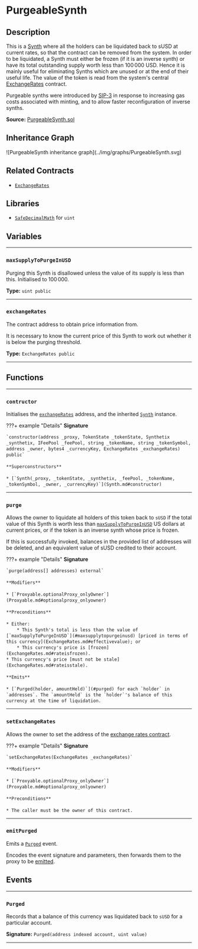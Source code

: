# PurgeableSynth

## Description

This is a [Synth](Synth.md) where all the holders can be liquidated back to sUSD at current rates, so that the contract can be removed from the system. In order to be liquidated, a Synth must either be frozen (if it is an inverse synth) or have its total outstanding supply worth less than $100\,000$ USD. Hence it is mainly useful for eliminating Synths which are unused or at the end of their useful life. The value of the token is read from the system's central [ExchangeRates](ExchangeRates.md) contract.

Purgeable synths were introduced by [SIP-3](https://github.com/Synthetixio/SIPs/blob/master/SIPS/sip-3.md) in response to increasing gas costs associated with minting, and to allow faster reconfiguration of inverse synths.

**Source:** [PurgeableSynth.sol](https://github.com/Synthetixio/synthetix/blob/master/contracts/PurgeableSynth.sol)

<section-sep />

## Inheritance Graph

<inheritance-graph>
    ![PurgeableSynth inheritance graph](../img/graphs/PurgeableSynth.svg)
</inheritance-graph>

<section-sep />

## Related Contracts

* [`ExchangeRates`](ExchangeRates.md)

<section-sep />

## Libraries

* [`SafeDecimalMath`](SafeDecimalMath.md) for `uint`

<section-sep />

## Variables

---

### `maxSupplyToPurgeInUSD`

Purging this Synth is disallowed unless the value of its supply is less than this. Initialised to $100\,000$.

**Type:** `uint public`

---

### `exchangeRates`

The contract address to obtain price information from.

It is necessary to know the current price of this Synth to work out whether it is below the purging threshold.

**Type:** `ExchangeRates public`

---

<section-sep />

## Functions

---

### `contructor`

Initialises the [`exchangeRates`](#exchangerates) address, and the inherited [`Synth`](Synth.md) instance.

???+ example "Details"
    **Signature**

    `constructor(address _proxy, TokenState _tokenState, Synthetix _synthetix, IFeePool _feePool, string _tokenName, string _tokenSymbol, address _owner, bytes4 _currencyKey, ExchangeRates _exchangeRates) public`

    **Superconstructors**

    * [`Synth(_proxy, _tokenState, _synthetix, _feePool, _tokenName, _tokenSymbol, _owner, _currencyKey)`](Synth.md#constructor)

---

### `purge`

Allows the owner to liquidate all holders of this token back to `sUSD` if the total value of this Synth is worth less than [`maxSupplyToPurgeInUSD`](#maxsupplytopurgeinusd) US dollars at current prices, or if the token is an inverse synth whose price is frozen.

If this is successfully invoked, balances in the provided list of addresses will be deleted, and an equivalent value of sUSD credited to their account.

???+ example "Details"
    **Signature**

    `purge(address[] addresses) external`

    **Modifiers**

    * [`Proxyable.optionalProxy_onlyOwner`](Proxyable.md#optionalproxy_onlyowner)

    **Preconditions**

    * Either:
        * This Synth's total is less than the value of [`maxSupplyToPurgeInUSD`](#maxsupplytopurgeinusd) [priced in terms of this currency](ExchangeRates.md#effectivevalue); or
        * This currency's price is [frozen](ExchangeRates.md#rateisfrozen).
    * This currency's price [must not be stale](ExchangeRates.md#rateisstale).

    **Emits**

    * [`Purged(holder, amountHeld)`](#purged) for each `holder` in `addresses`. The `amountHeld` is the `holder`'s balance of this currency at the time of liquidation.

---

### `setExchangeRates`

Allows the owner to set the address of the [exchange rates contract](ExchangeRates.md).

???+ example "Details"
    **Signature**

    `setExchangeRates(ExchangeRates _exchangeRates)`

    **Modifiers**

    * [`Proxyable.optionalProxy_onlyOwner`](Proxyable.md#optionalproxy_onlyowner)

    **Preconditions**

    * The caller must be the owner of this contract.

---

### `emitPurged`

Emits a [`Purged`](#purged) event.

Encodes the event signature and parameters, then forwards them to the proxy to be [emitted](Proxy.md#_emit).

<section-sep />

## Events

---

### `Purged`

Records that a balance of this currency was liquidated back to `sUSD` for a particular account.

**Signature:** `Purged(address indexed account, uint value)`

---

<section-sep />
